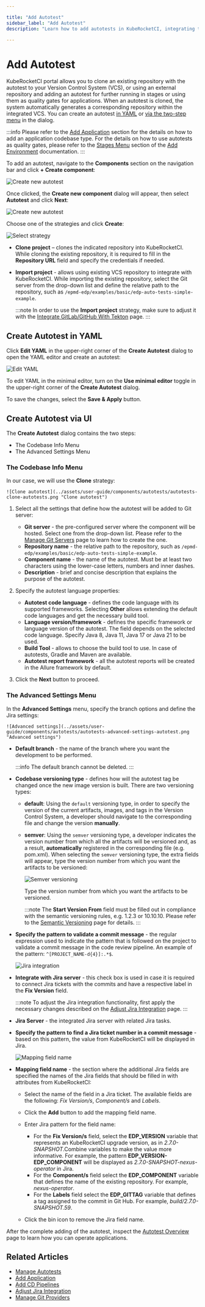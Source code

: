 ```yaml
---

title: "Add Autotest"
sidebar_label: "Add Autotest"
description: "Learn how to add autotests in KubeRocketCI, integrating them into CI/CD workflows for enhanced quality assurance and deployment."

---
```

<!-- markdownlint-disable MD025 -->

# Add Autotest

<head>
  <link rel="canonical" href="https://docs.kuberocketci.io/docs/user-guide/add-autotest" />
</head>

KubeRocketCI portal allows you to clone an existing repository with the autotest to your Version Control System (VCS), or using an external repository and adding an autotest for further running in stages or using them as quality gates for applications.
When an autotest is cloned, the system automatically generates a corresponding repository within the integrated VCS. You can create an autotest [in YAML](#create-autotest-in-yaml) or [via the two-step menu](#create-autotest-via-ui) in the dialog.

:::info
  Please refer to the [Add Application](add-application.md) section for the details on how to add an application codebase type.
    For the details on how to use autotests as quality gates, please refer to the [Stages Menu](add-cd-pipeline.md) section of the [Add Environment](add-cd-pipeline.md) documentation.
:::

To add an autotest, navigate to the **Components** section on the navigation bar and click **+ Create component**:

  ![Create new autotest](../assets/user-guide/components/components-create-new-codebase.png "Create new autotest")

Once clicked, the **Create new component** dialog will appear, then select **Autotest** and click **Next**:

  ![Create new autotest](../assets/user-guide/components/components-select-type-new-codebase.png "Create new autotest")

Choose one of the strategies and click **Create**:

  ![Select strategy](../assets/user-guide/components/autotests/autotests-select-strategy.png  "Select strategy")

* **Clone project** – clones the indicated repository into KubeRocketCI. While cloning the existing repository, it is required to fill in the **Repository URL** field and specify the credentials if needed.

* **Import project** - allows using existing VCS repository to integrate with KubeRocketCI. While importing the existing repository, select the Git server from the drop-down list and define the relative path to the repository, such as `/epmd-edp/examples/basic/edp-auto-tests-simple-example`.

    :::note
      In order to use the **Import project** strategy, make sure to adjust it with the [Integrate GitLab/GitHub With Tekton](../user-guide/add-git-server.md) page.
    :::

## Create Autotest in YAML

Click **Edit YAML** in the upper-right corner of the **Create Autotest** dialog to open the YAML editor and create an autotest:

![Edit YAML](../assets/user-guide/components/autotests/autotests-yaml-edit.png "Edit YAML")

To edit YAML in the minimal editor, turn on the **Use minimal editor** toggle in the upper-right corner of the **Create Autotest** dialog.

To save the changes, select the **Save & Apply** button.

## Create Autotest via UI

The **Create Autotest** dialog contains the two steps:

* The Codebase Info Menu
* The Advanced Settings Menu

### The Codebase Info Menu

In our case, we will use the **Clone** strategy:

    ![Clone autotest](../assets/user-guide/components/autotests/autotests-clone-autotests.png "Clone autotest")

1. Select all the settings that define how the autotest will be added to Git server:

    * **Git server** - the pre-configured server where the component will be hosted. Select one from the drop-down list. Please refer to the [Manage Git Servers](git-server-overview.md) page to learn how to create the one.
    * **Repository name** - the relative path to the repository, such as `/epmd-edp/examples/basic/edp-auto-tests-simple-example`.
    * **Component name** - the name of the autotest. Must be at least two characters using the lower-case letters, numbers and inner dashes.
    * **Description** - brief and concise description that explains the purpose of the autotest.

2. Specify the autotest language properties:

    * **Autotest code language** - defines the code language with its supported frameworks. Selecting **Other** allows extending the default code languages and get the necessary build tool.
    * **Language version/framework** - defines the specific framework or language version of the autotest. The field depends on the selected code language. Specify Java 8, Java 11, Java 17 or Java 21 to be used.
    * **Build Tool** - allows to choose the build tool to use. In case of autotests, Gradle and Maven are available.
    * **Autotest report framework** - all the autotest reports will be created in the Allure framework by default.

3. Click the **Next** button to proceed.

### The Advanced Settings Menu

In the **Advanced Settings** menu, specify the branch options and define the Jira settings:

    ![Advanced settings](../assets/user-guide/components/autotests/autotests-advanced-settings-autotest.png "Advanced settings")

* **Default branch** - the name of the branch where you want the development to be performed.

    :::info
      The default branch cannot be deleted.
    :::

* **Codebase versioning type** - defines how will the autotest tag be changed once the new image version is built. There are two versioning types:

  * **default**: Using the `default` versioning type, in order to specify the version of the current artifacts, images, and tags in the Version Control System, a developer should navigate to the corresponding file and change the version **manually**.
  * **semver**: Using the `semver` versioning type, a developer indicates the version number from which all the artifacts will be versioned and, as a result, **automatically** registered in the corresponding file (e.g. pom.xml). When selecting the `semver` versioning type, the extra fields will appear, type the version number from which you want the artifacts to be versioned:

    ![Semver versioning](../assets/user-guide/components/components-edp-versioning.png "Semver versioning")

    Type the version number from which you want the artifacts to be versioned.

    :::note
      The **Start Version From** field must be filled out in compliance with the semantic versioning rules, e.g. 1.2.3 or 10.10.10. Please refer to the [Semantic Versioning](https://semver.org/) page for details.
    :::

* **Specify the pattern to validate a commit message** - the regular expression used to indicate the pattern that is followed on the project to validate a commit message in the code review pipeline. An example of the pattern: `^[PROJECT_NAME-d{4}]:.*$`.

    ![Jira integration](../assets/user-guide/components/components-jira-server.png)

* **Integrate with Jira server** - this check box is used in case it is required to connect Jira tickets with the commits
and have a respective label in the **Fix Version** field.

    :::note
      To adjust the Jira integration functionality, first apply the necessary changes described on the [Adjust Jira Integration](../operator-guide/project-management-and-reporting/jira-integration.md) page.
    :::

* **Jira Server** - the integrated Jira server with related Jira tasks.

* **Specify the pattern to find a Jira ticket number in a commit message** - based on this pattern, the value from KubeRocketCI will be displayed in Jira.

    ![Mapping field name](../assets/user-guide/components/components-jira-advanced-mapping.png "Mapping field name")

* **Mapping field name** - the section where the additional Jira fields are specified the names of the Jira fields that should be filled in with attributes from KubeRocketCI:

  * Select the name of the field in a Jira ticket. The available fields are the following: _Fix Version/s_, _Component/s_ and _Labels_.

  * Click the **Add** button to add the mapping field name.

  * Enter Jira pattern for the field name:

    * For the **Fix Version/s** field, select the **EDP_VERSION** variable that represents an KubeRocketCI upgrade version, as in _2.7.0-SNAPSHOT_.Combine variables to make the value more informative. For example, the pattern **EDP_VERSION-EDP_COMPONENT** will be displayed as _2.7.0-SNAPSHOT-nexus-operator_ in Jira.
    * For the **Component/s** field select the **EDP_COMPONENT** variable that defines the name of the existing repository. For example, _nexus-operator_.
    * For the **Labels** field select the **EDP_GITTAG** variable that defines a tag assigned to the commit in Git Hub. For example, _build/2.7.0-SNAPSHOT.59_.

  * Click the bin icon to remove the Jira field name.

After the complete adding of the autotest, inspect the [Autotest Overview](autotest.md) page to learn how you can operate applications.

## Related Articles

* [Manage Autotests](autotest.md)
* [Add Application](add-application.md)
* [Add CD Pipelines](add-cd-pipeline.md)
* [Adjust Jira Integration](../operator-guide/project-management-and-reporting/jira-integration.md)
* [Manage Git Providers](../user-guide/add-git-server.md)

